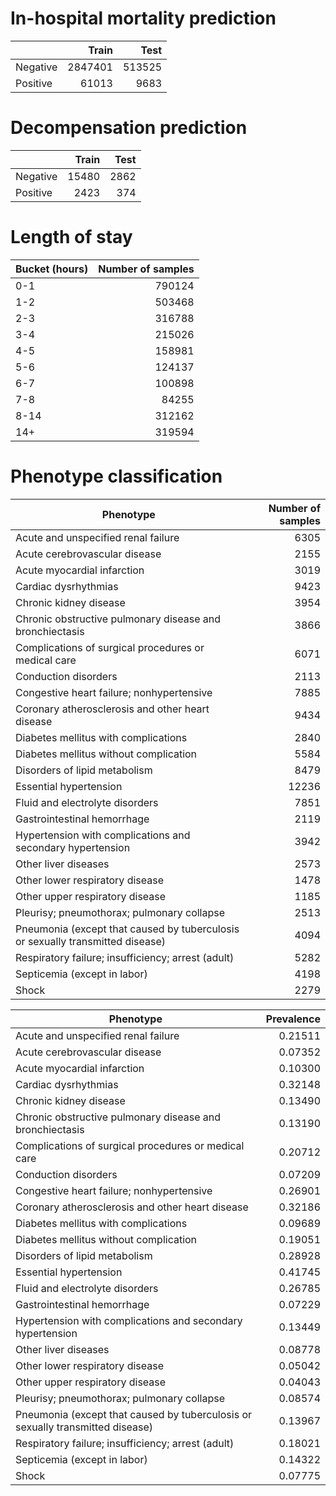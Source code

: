 # In-hospital mortality prediction

| | Train | Test |
| ------ | ------: | ------: |
| Negative | 2847401 | 513525 |
| Positive | 61013 | 9683 |

# Decompensation prediction

| | Train | Test |
| ------ | ------: | ------: |
| Negative | 15480 | 2862 |
| Positive | 2423 | 374 |

# Length of stay

| Bucket (hours) | Number of samples |
| ----- | ----: |
| 0-1 | 790124 |
| 1-2 | 503468 |
| 2-3 | 316788 |
| 3-4 | 215026 |
| 4-5 | 158981 |
| 5-6 | 124137 |
| 6-7 | 100898 |
| 7-8 | 84255 |
| 8-14 | 312162 |
| 14+ | 319594 |

# Phenotype classification

| Phenotype | Number of samples |
| ------ | ------: |
| Acute and unspecified renal failure | 6305 |
| Acute cerebrovascular disease | 2155 |
| Acute myocardial infarction | 3019 |
| Cardiac dysrhythmias | 9423 |
| Chronic kidney disease | 3954 |
| Chronic obstructive pulmonary disease and bronchiectasis | 3866 |
| Complications of surgical procedures or medical care | 6071 |
| Conduction disorders | 2113 |
| Congestive heart failure; nonhypertensive | 7885 |
| Coronary atherosclerosis and other heart disease | 9434 |
| Diabetes mellitus with complications | 2840 |
| Diabetes mellitus without complication | 5584 |
| Disorders of lipid metabolism | 8479 |
| Essential hypertension | 12236 |
| Fluid and electrolyte disorders | 7851 |
| Gastrointestinal hemorrhage | 2119 |
| Hypertension with complications and secondary hypertension | 3942 |
| Other liver diseases | 2573 |
| Other lower respiratory disease | 1478 |
| Other upper respiratory disease | 1185 |
| Pleurisy; pneumothorax; pulmonary collapse | 2513 |
| Pneumonia (except that caused by tuberculosis or sexually transmitted disease) | 4094 |
| Respiratory failure; insufficiency; arrest (adult) | 5282 |
| Septicemia (except in labor) | 4198 |
| Shock | 2279 |


| Phenotype | Prevalence |
| ------ | ------: |
| Acute and unspecified renal failure | 0.21511 |
| Acute cerebrovascular disease | 0.07352 |
| Acute myocardial infarction | 0.10300 |
| Cardiac dysrhythmias | 0.32148 |
| Chronic kidney disease | 0.13490 |
| Chronic obstructive pulmonary disease and bronchiectasis | 0.13190 |
| Complications of surgical procedures or medical care | 0.20712 |
| Conduction disorders | 0.07209 |
| Congestive heart failure; nonhypertensive | 0.26901 |
| Coronary atherosclerosis and other heart disease | 0.32186 |
| Diabetes mellitus with complications | 0.09689 |
| Diabetes mellitus without complication | 0.19051 |
| Disorders of lipid metabolism | 0.28928 |
| Essential hypertension | 0.41745 |
| Fluid and electrolyte disorders | 0.26785 |
| Gastrointestinal hemorrhage | 0.07229 |
| Hypertension with complications and secondary hypertension | 0.13449 |
| Other liver diseases | 0.08778 |
| Other lower respiratory disease | 0.05042 |
| Other upper respiratory disease | 0.04043 |
| Pleurisy; pneumothorax; pulmonary collapse | 0.08574 |
| Pneumonia (except that caused by tuberculosis or sexually transmitted disease) | 0.13967 |
| Respiratory failure; insufficiency; arrest (adult) | 0.18021 |
| Septicemia (except in labor) | 0.14322 |
| Shock | 0.07775 |
